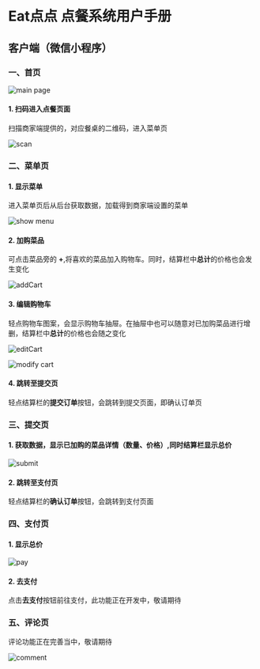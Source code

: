 # Eat点点 点餐系统用户手册

## 客户端（微信小程序）

### 一、首页

  ![main page](https://github.com/ChickenDinner8/SDP-document//blob/master/Assets/Customer-end/main.png?raw=true)

#### 1. 扫码进入点餐页面

  扫描商家端提供的，对应餐桌的二维码，进入菜单页

  ![scan](https://github.com/ChickenDinner8/ChickenDinner8.github.io/blob/master/public/img/lumman/demo1.gif?raw=true)  
  

### 二、菜单页

#### 1. 显示菜单

  进入菜单页后从后台获取数据，加载得到商家端设置的菜单
  
  ![show menu](https://github.com/ChickenDinner8/ChickenDinner8.github.io/blob/master/public/img/lumman/demo2.gif?raw=true)
  
#### 2. 加购菜品
  
  可点击菜品旁的 **+**,将喜欢的菜品加入购物车。同时，结算栏中**总计**的价格也会发生变化
  
  ![addCart](https://github.com/ChickenDinner8/SDP-document//blob/master/Assets/Customer-end/add.png?raw=true)
 
#### 3. 编辑购物车

  轻点购物车图案，会显示购物车抽屉。在抽屉中也可以随意对已加购菜品进行增删，结算栏中**总计**的价格也会随之变化
  
  ![editCart](https://github.com/ChickenDinner8/SDP-document//blob/master/Assets/Customer-end/cart.png?raw=true)
  
  ![modify cart](https://github.com/ChickenDinner8/ChickenDinner8.github.io/blob/master/public/img/lumman/demo3.gif?raw=true)
  
#### 4. 跳转至提交页

  轻点结算栏的**提交订单**按钮，会跳转到提交页面，即确认订单页

### 三、提交页

#### 1. 获取数据，显示已加购的菜品详情（数量、价格）,同时结算栏显示**总价**

  ![submit](https://github.com/ChickenDinner8/SDP-document//blob/master/Assets/Customer-end/submit.png?raw=true)
  
#### 2. 跳转至支付页

  轻点结算栏的**确认订单**按钮，会跳转到支付页面

### 四、支付页

#### 1. 显示总价

  ![pay](https://github.com/ChickenDinner8/SDP-document//blob/master/Assets/Customer-end/pay.png?raw=true)
  
#### 2. 去支付
  
  点击**去支付**按钮前往支付，此功能正在开发中，敬请期待
  
### 五、评论页

  评论功能正在完善当中，敬请期待
  
  ![comment](https://github.com/ChickenDinner8/SDP-document//blob/master/Assets/Customer-end/comment.png?raw=true)
